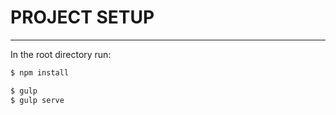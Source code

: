 # PROJECT SETUP
----------------

In the root directory run:

```bash
$ npm install

$ gulp
$ gulp serve
```
